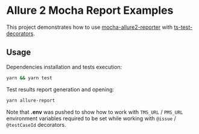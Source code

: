 # Allure 2 Mocha Report Examples

This project demonstrates how to use [mocha-allure2-reporter](https://github.com/sskorol/mocha-allure2-reporter) with [ts-test-decorators](https://github.com/sskorol/ts-test-decorators).

## Usage

Dependencies installation and tests execution:

```bash
yarn && yarn test
```

Test results report generation and opening:

```bash
yarn allure-report
```

Note that **.env** was pushed to show how to work with `TMS_URL` / `PMS_URL` environment variables required to be set
while working with `@issue` / `@testCaseId` decorators.
